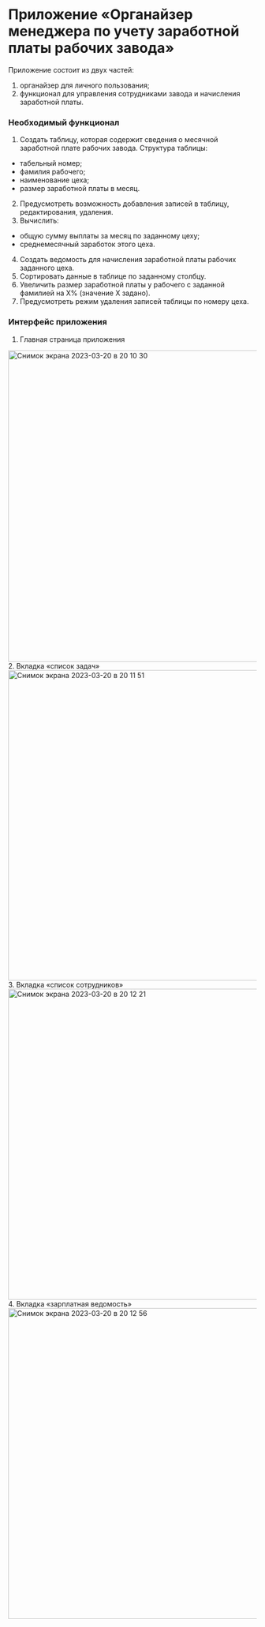 # Приложение «Органайзер менеджера по учету заработной платы рабочих завода»

Приложение состоит из двух частей:
1. органайзер для личного пользования;
2. функционал для управления сотрудниками завода и начисления заработной платы.

### Необходимый функционал
1. Создать таблицу, которая содержит сведения о месячной заработной плате рабочих завода.
Структура таблицы:
- табельный номер;
- фамилия рабочего;
- наименование цеха;
- размер заработной платы в месяц.
2. Предусмотреть возможность добавления записей в таблицу, редактирования, удаления.
3. Вычислить:
- общую сумму выплаты за месяц по заданному цеху;
- среднемесячный заработок этого цеха.
4. Создать ведомость для начисления заработной платы рабочих заданного цеха.
5. Сортировать данные в таблице по заданному столбцу.
6. Увеличить размер заработной платы у рабочего с заданной фамилией на X% (значение Х задано).
7. Предусмотреть режим удаления записей таблицы по номеру цеха.

### Интерфейс приложения

1. Главная страница приложения
<img width="631" alt="Снимок экрана 2023-03-20 в 20 10 30" src="https://user-images.githubusercontent.com/28761936/226416135-b65dc0d4-6a21-496b-a036-808d2fdd9632.png">
2. Вкладка «список задач»
<img width="629" alt="Снимок экрана 2023-03-20 в 20 11 51" src="https://user-images.githubusercontent.com/28761936/226416356-315b4df5-4df8-4bf9-9b78-87d5d33f8903.png">
3. Вкладка «список сотрудников»
<img width="630" alt="Снимок экрана 2023-03-20 в 20 12 21" src="https://user-images.githubusercontent.com/28761936/226416482-77a0cce4-b457-4222-bb3f-d3938aa07e59.png">
4. Вкладка «зарплатная ведомость»
<img width="630" alt="Снимок экрана 2023-03-20 в 20 12 56" src="https://user-images.githubusercontent.com/28761936/226416600-1da6b4d8-4f3f-4c39-aa45-a2d8f0fdb135.png">
